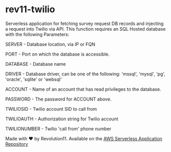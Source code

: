 # rev11-twilio

Serverless application for fetching survey request DB records and injecting a request into Twilio via API. This function requires an SQL Hosted database with the following Parameters:

SERVER - Database location, via IP or FQN

PORT - Port on which the database is accessible.

DATABASE - Database name

DRIVER - Database driver, can be one of the following: 'mssql', 'mysql', 'pg', 'oracle', 'sqlite' or 'websql'

ACCOUNT - Name of an account that has read privileges to the database.

PASSWORD - The password for ACCOUNT above.

TWILIOSID - Twilio account SID to call from

TWILIOAUTH - Authorization string for Twilio account

TWILIONUMBER - Twilio 'call from' phone number

Made with ❤️ by Revolution11. Available on the [AWS Serverless Application Repository](https://aws.amazon.com/serverless)